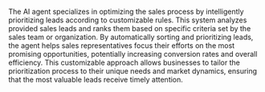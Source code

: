 <a name="Description"></a>

The AI agent specializes in optimizing the sales process by intelligently prioritizing leads according to customizable rules. This system analyzes provided sales leads and ranks them based on specific criteria set by the sales team or organization. By automatically sorting and prioritizing leads, the agent helps sales representatives focus their efforts on the most promising opportunities, potentially increasing conversion rates and overall efficiency. This customizable approach allows businesses to tailor the prioritization process to their unique needs and market dynamics, ensuring that the most valuable leads receive timely attention.